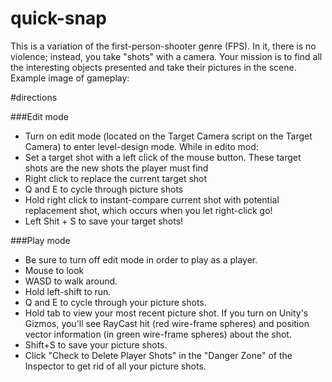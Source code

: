 # quick-snap

This is a variation of the first-person-shooter genre (FPS). In it, there is no violence; instead, you take "shots" with a camera. Your mission is to find all the interesting objects presented and take their pictures in the scene. Example image of gameplay:

#directions

###Edit mode
- Turn on edit mode (located on the Target Camera script on the Target Camera) to enter level-design mode. While in edito mod:
- Set a target shot with a left click of the mouse button. These target shots are the new shots the player must find
- Right click to replace the current target shot
- Q and E to cycle through picture shots
- Hold right click to instant-compare current shot with potential replacement shot, which occurs when you let right-click go!
- Left Shit + S to save your target shots!

###Play mode
- Be sure to turn off edit mode in order to play as a player.
- Mouse to look
- WASD to walk around.
- Hold left-shift to run.
- Q and E to cycle through your picture shots.
- Hold tab to view your most recent picture shot. If you turn on Unity's Gizmos, you'll see RayCast hit (red wire-frame spheres) and position vector information (in green wire-frame spheres) about the shot.
- Shift+S to save your picture shots.
- Click "Check to Delete Player Shots" in the "Danger Zone" of the Inspector to get rid of all your picture shots.



